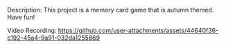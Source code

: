 Description: This project is a memory card game that is autumn themed. Have fun!


Video Recording: https://github.com/user-attachments/assets/44640f36-c192-45a4-9a91-032da1255869


